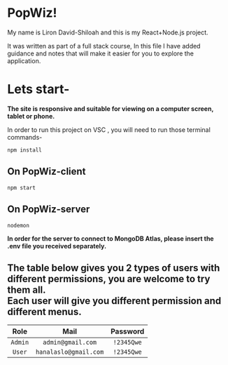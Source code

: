   
# PopWiz!

  

My name is Liron David-Shiloah and this is my React+Node.js project.

It was written as part of a full stack course, In this file I have added guidance and notes that will make it easier for you to explore the application.

  

# Lets start-

**The site is responsive and suitable for viewing on a computer screen, tablet or phone.**<br>

In order to run this project on VSC , you will need to run those terminal commands-
```
npm install
```
## On PopWiz-client

```
npm start
```

## On PopWiz-server
```
nodemon
```

**In order for the server to connect to MongoDB Atlas, please insert the .env file you received separately.**

## The table below gives you 2 types of users with different permissions, you are welcome to try them all.<br> Each user will give you different permission and different menus.


|	Role  | Mail 			      | Password  | 
|:-------:|:---------------------:|:---------:|
| `Admin` | `admin@gmail.com` 	  | `!2345Qwe`|     
| `User`  | `hanalaslo@gmail.com` | `!2345Qwe`|       


